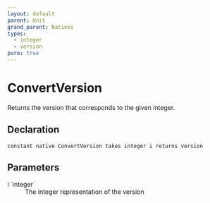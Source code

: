 ```yaml
---
layout: default
parent: Unit
grand_parent: Natives
types:
  - integer
  - version
pure: true
---
```


# ConvertVersion
Returns the version that corresponds to the given integer.

## Declaration

```
constant native ConvertVersion takes integer i returns version
```

## Parameters
<dl>
  <dt>i `integer`</dt>
  <dd>The integer representation of the version</dd>
</dl>